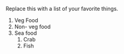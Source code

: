 Replace this with a list of your favorite things.
1. Veg Food
2. Non- veg food
3. Sea food
   1. Crab
   2. Fish


